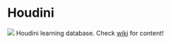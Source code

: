 # Houdini
![](https://c1.staticflickr.com/1/865/26558997907_fbcb313dfc_o.gif)
Houdini learning database. Check [wiki](https://github.com/kiryha/Houdini/wiki) for content!

